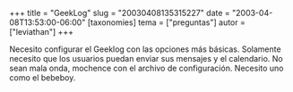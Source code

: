 +++
title = "GeekLog"
slug = "20030408135315227"
date = "2003-04-08T13:53:00-06:00"
[taxonomies]
tema = ["preguntas"]
autor = ["leviathan"]
+++

Necesito configurar el Geeklog con las opciones más básicas. Solamente
necesito que los usuarios puedan enviar sus mensajes y el calendario. No
sean mala onda, mochence con el archivo de configuración. Necesito uno
como el bebeboy.

